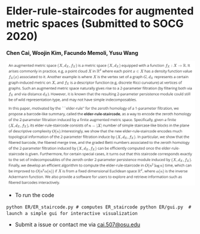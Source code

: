 # Elder-rule-staircodes for augmented metric spaces (Submitted to SOCG 2020)

**Chen Cai, Woojin Kim, Facundo Memoli, Yusu Wang**

![](./abstract.png)

* To run the code

``
python ER/ER_staircode.py # computes ER_staircode
python ER/gui.py  # launch a simple gui for interactive visualization
``

* Submit a issue or contact me via cai.507@osu.edu